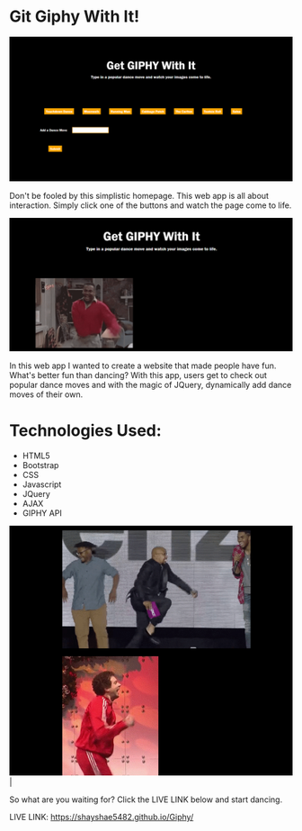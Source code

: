 # Git Giphy With It!

![image](https://github.com/shayshae5482/Responsive-Portfolio/blob/master/assets/images/screencapture-shayshae5482-github-io-Giphy-2018-11-22-18_32_48.png)

Don't be fooled by this simplistic homepage. This web app is all about interaction. Simply click one of the buttons and watch the page come to life. 

![](https://github.com/shayshae5482/Giphy/blob/master/assets/images/giphy-readme.PNG)

In this web app I wanted to create a website that made people have fun. What's better fun than dancing? With this app, users get to check out popular dance moves and with the magic of JQuery, dynamically add dance moves of their own. 

# Technologies Used:
* HTML5
* Bootstrap
* CSS
* Javascript
* JQuery
* AJAX
* GIPHY API

![](https://github.com/shayshae5482/Giphy/blob/master/assets/images/running-man-giphy.PNG)|


So what are you waiting for? Click the LIVE LINK below and start dancing. 

LIVE LINK: https://shayshae5482.github.io/Giphy/
